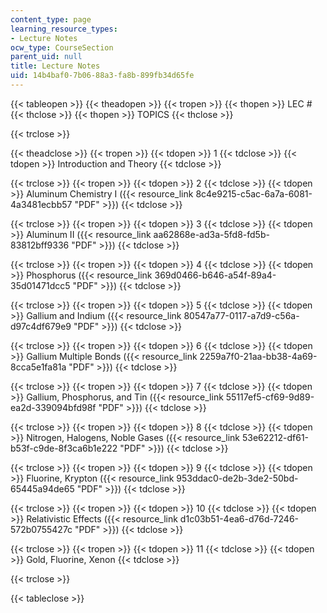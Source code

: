 ```yaml
---
content_type: page
learning_resource_types:
- Lecture Notes
ocw_type: CourseSection
parent_uid: null
title: Lecture Notes
uid: 14b4baf0-7b06-88a3-fa8b-899fb34d65fe
---
```


{{< tableopen >}}
{{< theadopen >}}
{{< tropen >}}
{{< thopen >}}
LEC #
{{< thclose >}}
{{< thopen >}}
TOPICS
{{< thclose >}}

{{< trclose >}}

{{< theadclose >}}
{{< tropen >}}
{{< tdopen >}}
1
{{< tdclose >}}
{{< tdopen >}}
Introduction and Theory
{{< tdclose >}}

{{< trclose >}}
{{< tropen >}}
{{< tdopen >}}
2
{{< tdclose >}}
{{< tdopen >}}
Aluminum Chemistry I ({{< resource_link 8c4e9215-c5ac-6a7a-6081-4a3481ecbb57 "PDF" >}})
{{< tdclose >}}

{{< trclose >}}
{{< tropen >}}
{{< tdopen >}}
3
{{< tdclose >}}
{{< tdopen >}}
Aluminum II ({{< resource_link aa62868e-ad3a-5fd8-fd5b-83812bff9336 "PDF" >}})
{{< tdclose >}}

{{< trclose >}}
{{< tropen >}}
{{< tdopen >}}
4
{{< tdclose >}}
{{< tdopen >}}
Phosphorus ({{< resource_link 369d0466-b646-a54f-89a4-35d01471dcc5 "PDF" >}})
{{< tdclose >}}

{{< trclose >}}
{{< tropen >}}
{{< tdopen >}}
5
{{< tdclose >}}
{{< tdopen >}}
Gallium and Indium ({{< resource_link 80547a77-0117-a7d9-c56a-d97c4df679e9 "PDF" >}})
{{< tdclose >}}

{{< trclose >}}
{{< tropen >}}
{{< tdopen >}}
6
{{< tdclose >}}
{{< tdopen >}}
Gallium Multiple Bonds ({{< resource_link 2259a7f0-21aa-bb38-4a69-8cca5e1fa81a "PDF" >}})
{{< tdclose >}}

{{< trclose >}}
{{< tropen >}}
{{< tdopen >}}
7
{{< tdclose >}}
{{< tdopen >}}
Gallium, Phosphorus, and Tin ({{< resource_link 55117ef5-cf69-9d89-ea2d-339094bfd98f "PDF" >}})
{{< tdclose >}}

{{< trclose >}}
{{< tropen >}}
{{< tdopen >}}
8
{{< tdclose >}}
{{< tdopen >}}
Nitrogen, Halogens, Noble Gases ({{< resource_link 53e62212-df61-b53f-c9de-8f3ca6b1e222 "PDF" >}})
{{< tdclose >}}

{{< trclose >}}
{{< tropen >}}
{{< tdopen >}}
9
{{< tdclose >}}
{{< tdopen >}}
Fluorine, Krypton ({{< resource_link 953ddac0-de2b-3de2-50bd-65445a94de65 "PDF" >}})
{{< tdclose >}}

{{< trclose >}}
{{< tropen >}}
{{< tdopen >}}
10
{{< tdclose >}}
{{< tdopen >}}
Relativistic Effects ({{< resource_link d1c03b51-4ea6-d76d-7246-572b0755427c "PDF" >}})
{{< tdclose >}}

{{< trclose >}}
{{< tropen >}}
{{< tdopen >}}
11
{{< tdclose >}}
{{< tdopen >}}
Gold, Fluorine, Xenon
{{< tdclose >}}

{{< trclose >}}

{{< tableclose >}}